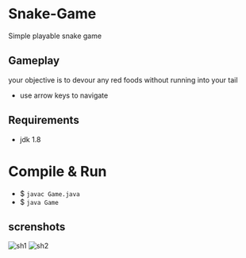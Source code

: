 # Snake-Game
Simple playable snake game

## Gameplay
your objective is to devour any red foods without running into your tail
  - use arrow keys to navigate
    
## Requirements
  - jdk 1.8

# Compile & Run
  - $ `javac Game.java`
  - $ `java Game`

## screnshots
![sh1](https://user-images.githubusercontent.com/34955038/50947438-5e50a600-14c4-11e9-86ca-59bed0067412.PNG) ![sh2](https://user-images.githubusercontent.com/34955038/50947454-758f9380-14c4-11e9-8c6d-090b3dbd8729.PNG)







